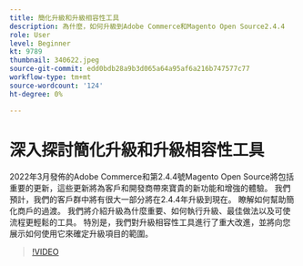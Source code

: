 ```yaml
---
title: 簡化升級和升級相容性工具
description: 為什麼，如何升級到Adobe Commerce和Magento Open Source2.4.4
role: User
level: Beginner
kt: 9789
thumbnail: 340622.jpeg
source-git-commit: edd0bdb28a9b3d065a64a95af6a216b747577c77
workflow-type: tm+mt
source-wordcount: '124'
ht-degree: 0%

---
```


# 深入探討簡化升級和升級相容性工具

2022年3月發佈的Adobe Commerce和第2.4.4號Magento Open Source將包括重要的更新，這些更新將為客戶和開發商帶來寶貴的新功能和增強的體驗。 我們預計，我們的客戶群中將有很大一部分將在2.4.4年升級到現在。 瞭解如何幫助簡化商戶的過渡。 我們將介紹升級為什麼重要、如何執行升級、最佳做法以及可使流程更輕鬆的工具。 特別是，我們對升級相容性工具進行了重大改進，並將向您展示如何使用它來確定升級項目的範圍。

>[!VIDEO](https://video.tv.adobe.com/v/340622/?quality=12&learn=on)
